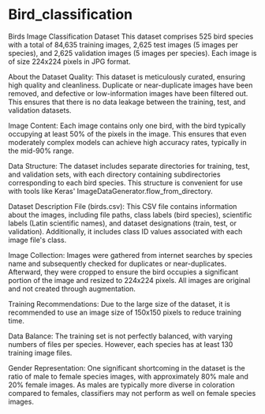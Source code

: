 # Bird_classification
Birds Image Classification Dataset
This dataset comprises 525 bird species with a total of 84,635 training images, 2,625 test images (5 images per species), and 2,625 validation images (5 images per species). Each image is of size 224x224 pixels in JPG format.

About the Dataset
Quality: This dataset is meticulously curated, ensuring high quality and cleanliness. Duplicate or near-duplicate images have been removed, and defective or low-information images have been filtered out. This ensures that there is no data leakage between the training, test, and validation datasets.

Image Content: Each image contains only one bird, with the bird typically occupying at least 50% of the pixels in the image. This ensures that even moderately complex models can achieve high accuracy rates, typically in the mid-90% range.

Data Structure: The dataset includes separate directories for training, test, and validation sets, with each directory containing subdirectories corresponding to each bird species. This structure is convenient for use with tools like Keras' ImageDataGenerator.flow_from_directory.

Dataset Description File (birds.csv): This CSV file contains information about the images, including file paths, class labels (bird species), scientific labels (Latin scientific names), and dataset designations (train, test, or validation). Additionally, it includes class ID values associated with each image file's class.

Image Collection: Images were gathered from internet searches by species name and subsequently checked for duplicates or near-duplicates. Afterward, they were cropped to ensure the bird occupies a significant portion of the image and resized to 224x224 pixels. All images are original and not created through augmentation.

Training Recommendations: Due to the large size of the dataset, it is recommended to use an image size of 150x150 pixels to reduce training time.

Data Balance: The training set is not perfectly balanced, with varying numbers of files per species. However, each species has at least 130 training image files.

Gender Representation: One significant shortcoming in the dataset is the ratio of male to female species images, with approximately 80% male and 20% female images. As males are typically more diverse in coloration compared to females, classifiers may not perform as well on female species images.
